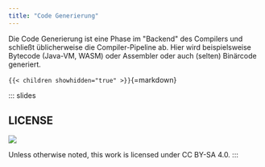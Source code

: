 ```yaml
---
title: "Code Generierung"
---
```



Die Code Generierung ist eine Phase im "Backend" des Compilers und schließt
üblicherweise die Compiler-Pipeline ab. Hier wird beispielsweise Bytecode
(Java-VM, WASM) oder Assembler oder auch (selten) Binärcode generiert.


`{{< children showhidden="true" >}}`{=markdown}







<!-- DO NOT REMOVE - THIS IS A LAST SLIDE TO INDICATE THE LICENSE AND POSSIBLE EXCEPTIONS (IMAGES, ...). -->
::: slides
## LICENSE
![](https://licensebuttons.net/l/by-sa/4.0/88x31.png)

Unless otherwise noted, this work is licensed under CC BY-SA 4.0.
:::
